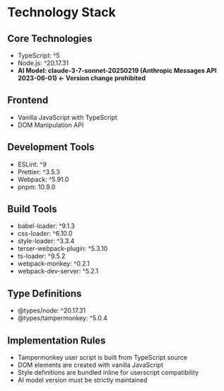 # Technology Stack

## Core Technologies

- TypeScript: ^5
- Node.js: ^20.17.31
- **AI Model: claude-3-7-sonnet-20250219 (Anthropic Messages API 2023-06-01) ← Version change prohibited**

## Frontend

- Vanilla JavaScript with TypeScript
- DOM Manipulation API

## Development Tools

- ESLint: ^9
- Prettier: ^3.5.3
- Webpack: ^5.91.0
- pnpm: 10.9.0

## Build Tools

- babel-loader: ^9.1.3
- css-loader: ^6.10.0
- style-loader: ^3.3.4
- terser-webpack-plugin: ^5.3.10
- ts-loader: ^9.5.2
- webpack-monkey: ^0.2.1
- webpack-dev-server: ^5.2.1

## Type Definitions

- @types/node: ^20.17.31
- @types/tampermonkey: ^5.0.4

## Implementation Rules

- Tampermonkey user script is built from TypeScript source
- DOM elements are created with vanilla JavaScript
- Style definitions are bundled inline for userscript compatibility
- AI model version must be strictly maintained
